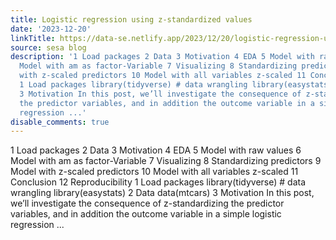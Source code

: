```yaml
---
title: Logistic regression using z-standardized values
date: '2023-12-20'
linkTitle: https://data-se.netlify.app/2023/12/20/logistic-regression-using-z-standardized-values/
source: sesa blog
description: '1 Load packages 2 Data 3 Motivation 4 EDA 5 Model with raw values 6
  Model with am as factor-Variable 7 Visualizing 8 Standardizing predictors 9 Model
  with z-scaled predictors 10 Model with all variables z-scaled 11 Conclusion 12 Reproducibility
  1 Load packages library(tidyverse) # data wrangling library(easystats) 2 Data data(mtcars)
  3 Motivation In this post, we’ll investigate the consequence of z-standardizing
  the predictor variables, and in addition the outcome variable in a simple logistic
  regression ...'
disable_comments: true
---
```

1 Load packages 2 Data 3 Motivation 4 EDA 5 Model with raw values 6 Model with am as factor-Variable 7 Visualizing 8 Standardizing predictors 9 Model with z-scaled predictors 10 Model with all variables z-scaled 11 Conclusion 12 Reproducibility 1 Load packages library(tidyverse) # data wrangling library(easystats) 2 Data data(mtcars) 3 Motivation In this post, we’ll investigate the consequence of z-standardizing the predictor variables, and in addition the outcome variable in a simple logistic regression ...